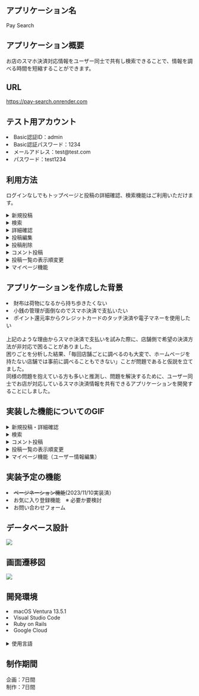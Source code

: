 ## アプリケーション名
Pay Search

## アプリケーション概要
お店のスマホ決済対応情報をユーザー同士で共有し検索できることで、情報を調べる時間を短縮することができます。

## URL
https://pay-search.onrender.com

## テスト用アカウント
<li>Basic認証ID：admin</li>
<li>Basic認証パスワード：1234</li>
<li>メールアドレス：test@test.com</li>
<li>パスワード：test1234</li>

## 利用方法
ログインなしでもトップページと投稿の詳細確認、検索機能はご利用いただけます。
<details>
<summary>新規投稿</summary>

1. ヘッダーからユーザー登録を行います。
2. ヘッダーにある新規投稿ボタンから、（お店の名前・お店の住所・お店で利用可能なスマホ決済の種類）を入力し「登録する」ボタンを押します。
3. 投稿が完了するとトップページ（投稿一覧ページ）へ移動します。
</details>
<details>
<summary>検索</summary>

1. トップページ上部の検索フォームに、お店の名前を入力して検索ボタンを押します。
2. 検索内容に一致したお店が投稿されていれば一覧に表示されます。また、投稿されていなければ全ての投稿が一覧に表示されます。
</details>
<details>
<summary>詳細確認</summary>

1. 投稿一覧から各投稿のお店の名前または「READ ME...」を選択すると、詳細ページを確認することができます。
2. 詳細ページには「お店の名前、住所、対応しているスマホ決済情報、地図、ユーザーのコメント（※要ログイン）」が表示されます。
</details>
<details>
<summary>投稿編集</summary>

1. 詳細ページにある編集ボタンを選択すると、投稿編集ページへ移動します。
2. 投稿を編集して登録ボタンを押すと、編集後の詳細ページへ移動します。
</details>
<details>
<summary>投稿削除</summary>

ログインすることで、詳細ページから自らが投稿した記事の削除ができます。
1. 詳細ページにある削除ボタンを選択すると、投稿は削除されます。この時、投稿内にコメントがあれば、コメントも一緒に削除されます。
2. 投稿が削除されたら、トップページへ移動します。
</details>
<details>
<summary>コメント投稿</summary>

ログインすることで、ユーザーは詳細ページでコメントを投稿することができます。
1. 詳細ページ下部にあるコメントフォームより、コメントを入力して「コメントを送信する」ボタンを押します。
2. コメントが投稿できたら、コメント投稿後の詳細ページへ移動します。
</details>
<details>
<summary>投稿一覧の表示順変更</summary>

1. トップページの「▼ 新着コメント順」を押すと、新しくコメント投稿された順番で投稿一覧が表示されます。
2. 「▼ 新着投稿順」を押すと、新しく記事が投稿された順番で投稿一覧が表示されます。
</details>
<details>
<summary>マイページ機能</summary>

ログインすることで、ユーザーはマイページからユーザー情報の変更やログアウトを行うことができます。
1. ヘッダーの右側にあるユーザーアイコンを押すと、ユーザーのマイページへ移動します。
2. 「編集」ボタンを押すと、ユーザー情報を編集できます。「ログアウト」ボタンを押すと、ログアウトすることができます。
3. ユーザー情報の編集またはログアウトができたら、トップページへ移動します。
</details>

## アプリケーションを作成した背景
<li>財布は荷物になるから持ち歩きたくない</li>
<li>小銭の管理が面倒なのでスマホ決済で支払いたい</li>
<li>ポイント還元率からクレジットカードのタッチ決済や電子マネーを使用したい</li><br>
上記のような理由からスマホ決済で支払いを試みた際に、店舗側で希望の決済方法が非対応で困ることがありました。<br>
困りごとを分析した結果、「毎回店舗ごとに調べるのも大変で、ホームページを持たない店舗では事前に調べることもできない」ことが問題であると仮説を立てました。<br>
同様の問題を抱えている方も多いと推測し、問題を解決するために、ユーザー同士でお店が対応しているスマホ決済情報を共有できるアプリケーションを開発することにしました。

## 実装した機能についてのGIF
<details>
<summary>新規投稿・詳細確認</summary>
<img src="https://i.gyazo.com/a3d3d8e5122bd7506988106a22045f34.gif">
</details>
<details>
<summary>検索</summary>
<img src="https://i.gyazo.com/0b086b7b23eaa3ef04bea5889fe0b81e.gif">
</details>
<details>
<summary>コメント投稿</summary>
<img src="https://i.gyazo.com/7cc3017ef549eb988af2622a0c333aef.gif">
</details>
<details>
<summary>投稿一覧の表示順変更</summary>
<img src="https://i.gyazo.com/8b749537610c88a73e67821ec233b1e7.gif">
</details>
<details>
<summary>マイページ機能（ユーザー情報編集）</summary>
<img src="https://i.gyazo.com/adbf68533b84e5066def6d6cdf39ec55.gif">
</details>

## 実装予定の機能
<li><s>ページネーション機能</s>(2023/11/10実装済）</li>
<li>お気に入り登録機能　※ 必要か要検討</li>
<li>お問い合わせフォーム</li>


## データベース設計
<img src ="https://i.gyazo.com/890b182d163b97cd9adafcbf553b01a0.png">

## 画面遷移図
<img src ="https://i.gyazo.com/482acce1ba8d4302f56e0da1ddda4d21.png">

## 開発環境
<li>macOS Ventura 13.5.1</li>
<li>Visual Studio Code</li>
<li>Ruby on Rails</li>
<li>Google Cloud</li><br>
<details>
<summary>使用言語</summary>

<li>Ruby</li>
<li>HTML</li>
<li>CSS</li>
<li>Javascript</li>
</details>

## 制作期間
企画：7日間<br>
制作：7日間

